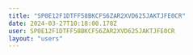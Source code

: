 ```yaml
---
title: "SP0E12F1DTFF58BKCFS6ZAR2XVD625JAKTJFE0CR"
date: 2024-03-27T10:18:00.178Z
user: SP0E12F1DTFF58BKCFS6ZAR2XVD625JAKTJFE0CR
layout: "users"
---
```

    